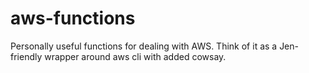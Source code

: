 aws-functions
=============

Personally useful functions for dealing with AWS. Think of it as a Jen-friendly wrapper around aws cli with added cowsay.
